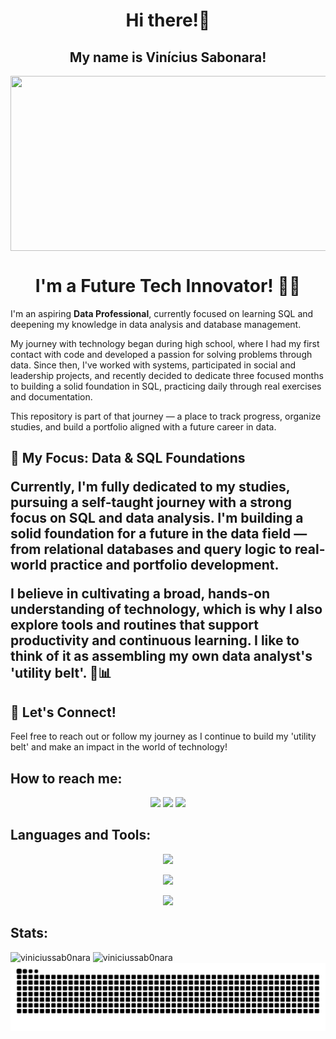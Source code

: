 <h1 align="center"><strong>Hi there!👋</strong></h1>
<div>
  <h2 align="center">My name is Vinícius Sabonara!</h2>
  <img align="center" height="280px" width="980px" src="https://i.pinimg.com/originals/f3/bd/45/f3bd45f6d915b011bc29f6661a73bac9.jpg"/>

<h1 align="center">I'm a Future Tech Innovator! 👨‍💻</h1>

<p>
 I'm an aspiring <strong>Data Professional</strong>, currently focused on learning SQL and deepening my knowledge in data analysis and database management. 

My journey with technology began during high school, where I had my first contact with code and developed a passion for solving problems through data. Since then, I've worked with systems, participated in social and leadership projects, and recently decided to dedicate three focused months to building a solid foundation in SQL, practicing daily through real exercises and documentation.

This repository is part of that journey — a place to track progress, organize studies, and build a portfolio aligned with a future career in data.
</p>

<h2>🧠 My Focus: Data & SQL Foundations
<p>
Currently, I'm fully dedicated to my studies, pursuing a self-taught journey with a strong focus on SQL and data analysis. I'm building a solid foundation for a future in the data field — from relational databases and query logic to real-world practice and portfolio development.

I believe in cultivating a broad, hands-on understanding of technology, which is why I also explore tools and routines that support productivity and continuous learning. I like to think of it as assembling my own data analyst's 'utility belt'. 🧰📊
</p>


<h2>🌟 Let's Connect!</h2>
<p>
  Feel free to reach out or follow my journey as I continue to build my 'utility belt' and make an impact in the world of technology!
</p>

<div>
  <h2>How to reach me:</h2>
  <p align="center">
  <a href="mailto:vinicius.santoscortez@hotmail.com"><img src="https://img.shields.io/badge/-Email-000?style=for-the-badge&logo=microsoft-outlook&logoColor=007BFF"/></a>
  <a href="www.linkedin.com/in/viniciussabonarasantos"><img src="https://img.shields.io/badge/LinkedIn-0077B5?style=for-the-badge&logo=linkedin&logoColor=white"/></a>
  <a href="https://instagram.com/vinis.js"><img src="https://img.shields.io/badge/-Instagram-%23E4405F?style=for-the-badge&logo=instagram&logoColor=white"></a>
  
  </p>
</div>

<div>
  <h2>Languages and Tools:</h2>
  <p align="center"> 
    <img src="https://skillicons.dev/icons?i=py,html,css,js&theme=dark"/>
  </p>
  <p align="center"> 
    <img src="https://skillicons.dev/icons?i=mysql&theme=dark"/>
  </p>
  <p align="center"> 
    <img src="https://skillicons.dev/icons?i=figma&theme=dark"/>
 </p>
</div>

<div>
  <h2>Stats:</h2>
  <img height="250px" src="https://github-readme-stats.vercel.app/api?username=viniciussab0nara&theme=dark&show_icons=true&locale=en" alt="viniciussab0nara" />
  <img height="250px" src="https://github-readme-stats.vercel.app/api/top-langs/?username=viniciussab0nara&theme=dark&show_icons=true" alt="viniciussab0nara" />
  <picture>
    <source media="(prefers-color-scheme: dark)" srcset="https://github.com/ViniciusSab0nara/ViniciusSab0nara/blob/output/github-contribution-grid-snake-dark.svg" />
    <source media="(prefers-color-scheme: light)" srcset="https://github.com/ViniciusSab0nara/ViniciusSab0nara/blob/output/github-contribution-grid-snake.svg" />
    <img alt="github-snake" src="https://github.com/ViniciusSab0nara/ViniciusSab0nara/blob/output/github-contribution-grid-snake.svg" />
  </picture>
</div>
